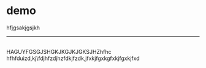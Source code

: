# demo
hfjgsakjgsjkh
<hr>
<br>
HAGUYFGSGJSHGKJKGJKJGKSJHZhfhc hfhfduizd,kj\fdjhfzdjhzfdkjfzdk,jfxkjfgxkgfxkjfgxkjfxd
